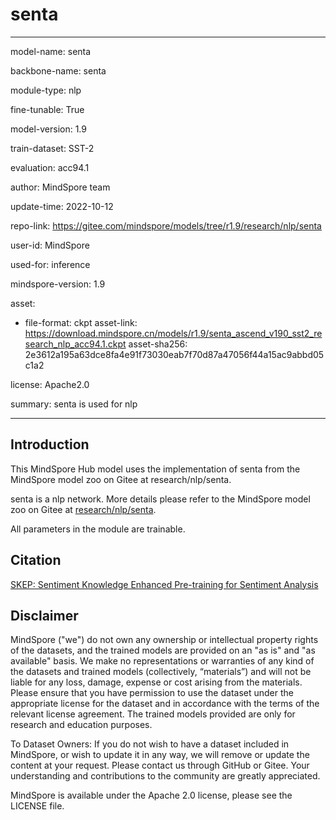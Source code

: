 # senta

---

model-name: senta

backbone-name: senta

module-type: nlp

fine-tunable: True

model-version: 1.9

train-dataset: SST-2

evaluation: acc94.1

author: MindSpore team

update-time: 2022-10-12

repo-link: <https://gitee.com/mindspore/models/tree/r1.9/research/nlp/senta>

user-id: MindSpore

used-for: inference

mindspore-version: 1.9

asset:

-
    file-format: ckpt
    asset-link: <https://download.mindspore.cn/models/r1.9/senta_ascend_v190_sst2_research_nlp_acc94.1.ckpt>
    asset-sha256: 2e3612a195a63dce8fa4e91f73030eab7f70d87a47056f44a15ac9abbd05c1a2

license: Apache2.0

summary: senta is used for nlp

---

## Introduction

This MindSpore Hub model uses the implementation of senta from the MindSpore model zoo on Gitee at research/nlp/senta.

senta is a nlp network. More details please refer to the MindSpore model zoo on Gitee at [research/nlp/senta](https://gitee.com/mindspore/models/blob/r1.9/research/nlp/senta/README_CN.md).

All parameters in the module are trainable.

## Citation

[SKEP: Sentiment Knowledge Enhanced Pre-training for Sentiment Analysis](https://arxiv.org/abs/2005.05635)

## Disclaimer

MindSpore ("we") do not own any ownership or intellectual property rights of the datasets, and the trained models are provided on an "as is" and "as available" basis. We make no representations or warranties of any kind of the datasets and trained models (collectively, “materials”) and will not be liable for any loss, damage, expense or cost arising from the materials. Please ensure that you have permission to use the dataset under the appropriate license for the dataset and in accordance with the terms of the relevant license agreement. The trained models provided are only for research and education purposes.

To Dataset Owners: If you do not wish to have a dataset included in MindSpore, or wish to update it in any way, we will remove or update the content at your request. Please contact us through GitHub or Gitee. Your understanding and contributions to the community are greatly appreciated.

MindSpore is available under the Apache 2.0 license, please see the LICENSE file.

